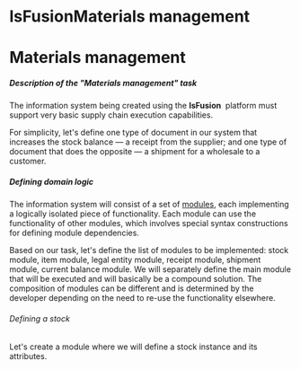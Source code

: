 # lsFusionMaterials management

# Materials management

##### Description of the "Materials management" task

The information system being created using the **lsFusion**  platform must support very basic supply chain execution capabilities.

For simplicity, let's define one type of document in our system that increases the stock balance — a receipt from the supplier; and one type of document that does the opposite — a shipment for a wholesale to a customer.

##### Defining domain logic

The information system will consist of a set of [modules](lsFusionModules.md), each implementing a logically isolated piece of functionality. Each module can use the functionality of other modules, which involves special syntax constructions for defining module dependencies.

Based on our task, let's define the list of modules to be implemented: stock module, item module, legal entity module, receipt module, shipment module, current balance module. We will separately define the main module that will be executed and will basically be a compound solution. The composition of modules can be different and is determined by the developer depending on the need to re-use the functionality elsewhere.

###### Defining a stock

Let's create a module where we will define a stock instance and its attributes.


